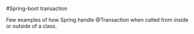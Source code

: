 #Spring-boot transaction

Few examples of how Spring handle @Transaction when called from inside or outside of a class.